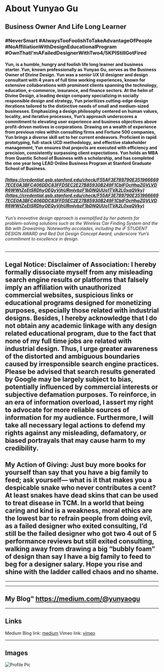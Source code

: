 # About Yunyao Gu
## Business Owner And Life Long Learner
### #NeverSmart #AlwaysTooFoolishToTakeAdvantageOfPeople #NoAffiliationWithDesignEducationalProgram #OwnThatI'mAFailedDesignerWithTwo4/5KPIStillGotFired

#### Yun, is a humble, hungry and foolish life long learner and business starter. Yun, known professionally as Yunyao Gu, serves as the Business Owner of Divine Design. Yun was a senior UX UI designer and design consultant with 4 years of full time working experiences, known for extensive collaborations with prominent clients spanning the technology, education, e-commerce, insurance, and finance sectors. At the helm of Divine Design, a leading design company specializing in socially responsible design and strategy, Yun prioritizes cutting-edge design iterations tailored to the distinctive needs of small and medium-sized businesses. Emphasizing a design philosophy centered on human values, locality, and iterative processes, Yun’s approach underscores a commitment to elevating user experience and business objectives above profit-driven motives in corporations. Drawing on a wealth of experience from previous roles within consulting firms and Fortune 500 companies, Yun brings a diverse skill set to her current endeavors. Proficient in rapid prototyping, full-stack UCD methodology, and effective stakeholder management, Yun ensures that projects are executed with efficiency and precision, consistently surpassing client expectations. Yun holds an MBA from Quantic School of Business with a scholarship, and has completed the one year long LEAD Online Business Program at Stanford Graduate School of Business.

##### [https://credential.gsb.stanford.edu/check/F55AF3E789790E3519666697ECE0A3BFC406DDC83FFD5EC2E27B85930B249F1CblFOcHhaZGVLVDR6WWtZeEtSRDhyOEQyVjhURmIvbzF1bDNQUUo1TVA2L0xqQVky](https://credential.gsb.stanford.edu/check/F55AF3E789790E3519666697ECE0A3BFC406DDC83FFD5EC2E27B85930B249F1CblFOcHhaZGVLVDR6WWtZeEtSRDhyOEQyVjhURmIvbzF1bDNQUUo1TVA2L0xqQVky)
###### Yun’s innovative design approach is exemplified by her patents for problem-solving solutions such as the Wireless Car Finding System and the Bib with Drawstring. Noteworthy accolades, including the iF STUDENT DESIGN AWARD and Red Dot Design Concept Award, underscore Yun’s commitment to excellence in design.

---

## Legal Notice: Disclaimer of Association: I hereby formally dissociate myself from any misleading search engine results or platforms that falsely imply an affiliation with unauthorized commercial websites, suspicious links or educational programs designed for monetizing purposes, especially those related with industrial designs. Besides, I hereby acknowledge that I do not obtain any academic linkage with any design related educational program, due to the fact that none of my full time jobs are related with industrial design. Thus, I urge greater awareness of the distorted and ambiguous boundaries caused by irresponsible search engine practices. Please be advised that search results generated by Google may be largely subject to bias, potentially influenced by commercial interests or subjective defamation purposes. To reinforce, in an era of information overload, I assert my right to advocate for more reliable sources of information for my audience. Furthermore, I will take all necessary legal actions to defend my rights against any misleading, defamatory, or biased portrayals that may cause harm to my credibility.

## My Action of Giving: Just buy more books for yourself than say that you have a big family to feed; ask yourself— what is it that makes you a despicable snake who never contributes a cent? At least snakes have dead skins that can be used to treat disease in TCM. In a world that being caring and kind is a weakness, moral ethics are the lowest bar to refrain people from doing evil, as a failed designer who exited consulting, I’d still be the failed designer who got two 4 out of 5 performance reviews but still exited consulting, walking away from drawing a big “bubbly foam” of design than say I have a big family to feed to beg for a designer salary. Hope you rise and shine with the ladder called chaos and no shame.
---
___

## My Blog" https://medium.com/@yunyaogu

---

## Links

Medium Blog link: [medium](https://medium.com/@yunyaogu)
Vimeo link: [vimeo](https://vimeo.com/user239071263)

---

## Images

![Profile Pic](https://miro.medium.com/v2/resize:fill:176:176/1*lnha3jHStWXqQSdZmy2RYA@2x.jpeg)


